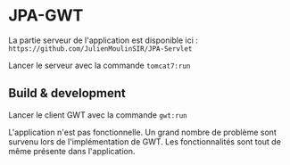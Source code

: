 # JPA-GWT

La partie serveur de l'application est disponible ici :  `https://github.com/JulienMoulinSIR/JPA-Servlet`

Lancer le serveur avec la commande `tomcat7:run`

## Build & development

Lancer le client GWT avec la commande `gwt:run`

L'application n'est pas fonctionnelle. Un grand nombre de problème sont survenu lors de l'implémentation de GWT. 
Les fonctionnalités sont tout de même présente dans l'application.
